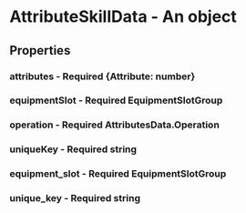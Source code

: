 

# AttributeSkillData - An object



## Properties



### attributes - Required {Attribute: number}



### equipmentSlot - Required EquipmentSlotGroup



### operation - Required AttributesData.Operation



### uniqueKey - Required string



### equipment_slot - Required EquipmentSlotGroup



### unique_key - Required string


